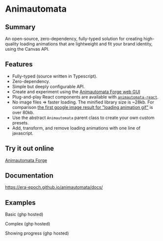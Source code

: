 # Animautomata

## Summary

An open-source, zero-dependency, fully-typed solution for creating high-quality loading animations that are lightweight and fit your brand identity, using the Canvas API.

## Features

- Fully-typed (source written in Typescript).
- Zero-dependency.
- Simple but deeply configurable API.
- Create and experiment using the [Animautomata Forge web GUI](https://animautomata.eracodes.net)
- Plug-and-play React components are available with [`animautomata-react`](https://github.com/era-epoch/animautomata-react).
- No image files => faster loading. The minified library size is ~28kb. For comparison [the first google image result for "loading animation gif"](https://i.sstatic.net/kOnzy.gif) is over 80kb.
- Use the abstract `Animautomata` parent class to create your own custom presets.
- Add, transform, and remove loading animations with one line of javascript.

## Try it out online

[Animautomata Forge](https://animautomata.eracodes.net)

## Documentation

<https://era-epoch.github.io/animautomata/docs/>

## Examples

Basic (ghp hosted)

Complex (ghp hosted)

Showing progress (ghp hosted)
